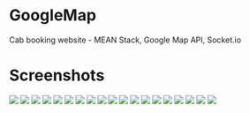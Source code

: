 # GoogleMap
Cab booking website - MEAN Stack, Google Map API, Socket.io

# Screenshots
<img src='screenshots(cab)/Screenshot_1.jpg'>
<img src='screenshots(cab)/Screenshot_2.jpg'>
<img src='screenshots(cab)/Screenshot_3.jpg'>
<img src='screenshots(cab)/Screenshot_4.jpg'>
<img src='screenshots(cab)/Screenshot_5.jpg'>
<img src='screenshots(cab)/Screenshot_6.jpg'>
<img src='screenshots(cab)/Screenshot_7.jpg'>
<img src='screenshots(cab)/Screenshot_8.jpg'>
<img src='screenshots(cab)/Screenshot_9.jpg'>
<img src='screenshots(cab)/Screenshot_10.jpg'>
<img src='screenshots(cab)/Screenshot_11.jpg'>
<img src='screenshots(cab)/Screenshot_12.jpg'>
<img src='screenshots(cab)/Screenshot_13.jpg'>
<img src='screenshots(cab)/Screenshot_14.jpg'>
<img src='screenshots(cab)/Screenshot_15.jpg'>
<img src='screenshots(cab)/Screenshot_16.jpg'>
<img src='screenshots(cab)/Screenshot_17.jpg'>
<img src='screenshots(cab)/Screenshot_18.jpg'>
<img src='screenshots(cab)/Screenshot_19.jpg'>

